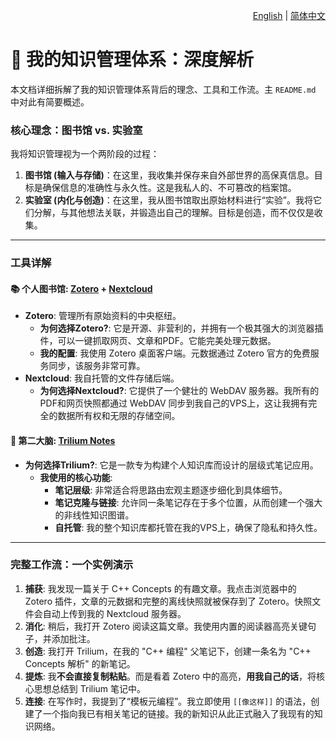 <p align="right">
  <a href="./knowledge-management.md">English</a> | <a href="./knowledge-management_zh-CN.md">简体中文</a>
</p>

# 🧠 我的知识管理体系：深度解析

本文档详细拆解了我的知识管理体系背后的理念、工具和工作流。主 `README.md` 中对此有简要概述。

### 核心理念：图书馆 vs. 实验室

我将知识管理视为一个两阶段的过程：

1.  **图书馆 (输入与存储)**：在这里，我收集并保存来自外部世界的高保真信息。目标是确保信息的准确性与永久性。这是我私人的、不可篡改的档案馆。
2.  **实验室 (内化与创造)**：在这里，我从图书馆取出原始材料进行“实验”。我将它们分解，与其他想法关联，并锻造出自己的理解。目标是创造，而不仅仅是收集。

---

### 工具详解

#### 📚 个人图书馆: [Zotero](https://www.zotero.org/) + [Nextcloud](https://nextcloud.com/)

*   **Zotero**: 管理所有原始资料的中央枢纽。
    *   **为何选择Zotero?**: 它是开源、非营利的，并拥有一个极其强大的浏览器插件，可以一键抓取网页、文章和PDF。它能完美处理元数据。
    *   **我的配置**: 我使用 Zotero 桌面客户端。元数据通过 Zotero 官方的免费服务同步，该服务非常可靠。
*   **Nextcloud**: 我自托管的文件存储后端。
    *   **为何选择Nextcloud?**: 它提供了一个健壮的 WebDAV 服务器。我所有的PDF和网页快照都通过 WebDAV 同步到我自己的VPS上，这让我拥有完全的数据所有权和无限的存储空间。

#### 🧠 第二大脑: [Trilium Notes](https://github.com/zadam/trilium)

*   **为何选择Trilium?**: 它是一款专为构建个人知识库而设计的层级式笔记应用。
    *   **我使用的核心功能**:
        *   **笔记层级**: 非常适合将思路由宏观主题逐步细化到具体细节。
        *   **笔记克隆与链接**: 允许同一条笔记存在于多个位置，从而创建一个强大的非线性知识图谱。
        *   **自托管**: 我的整个知识库都托管在我的VPS上，确保了隐私和持久性。

---

### 完整工作流：一个实例演示

1.  **捕获**: 我发现一篇关于 C++ Concepts 的有趣文章。我点击浏览器中的 Zotero 插件，文章的元数据和完整的离线快照就被保存到了 Zotero。快照文件会自动上传到我的 Nextcloud 服务器。
2.  **消化**: 稍后，我打开 Zotero 阅读这篇文章。我使用内置的阅读器高亮关键句子，并添加批注。
3.  **创造**: 我打开 Trilium，在我的 "C++ 编程" 父笔记下，创建一条名为 "C++ Concepts 解析" 的新笔记。
4.  **提炼**: 我**不会直接复制粘贴**。而是看着 Zotero 中的高亮，**用我自己的话**，将核心思想总结到 Trilium 笔记中。
5.  **连接**: 在写作时，我提到了“模板元编程”。我立即使用 `[[像这样]]` 的语法，创建了一个指向我已有相关笔记的链接。我的新知识从此正式融入了我现有的知识网络。